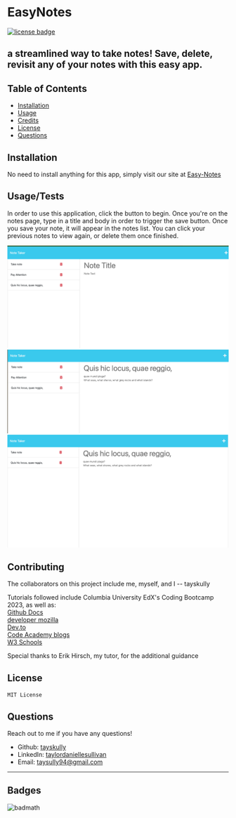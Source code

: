 # EasyNotes

[![license badge](https://img.shields.io/badge/License-MIT-green)](LICENSE)

## a streamlined way to take notes! Save, delete, revisit any of your notes with this easy app.

## Table of Contents

- [Installation](#installation)
- [Usage](#usage)
- [Credits](#credits)
- [License](#license)
- [Questions](#questions)

## Installation

No need to install anything for this app, simply visit our site at [Easy-Notes](https://easy-notes-ce92918ef934.herokuapp.com/)

## Usage/Tests

In order to use this application, click the button to begin. Once you're on the notes page, type in a title and body in order to trigger the save button. Once you save your note, it will appear in the notes list. You can click your previous notes to view again, or delete them once finished.

![note-taker in action](assets/images/screenshot.png)
![note-taker in action](assets/images/screenshot1.png)
![note-taker in action](assets/images/screenshot2.png)

## Contributing

The collaborators on this project include me, myself, and I -- tayskully

Tutorials followed include Columbia University EdX's Coding Bootcamp 2023, as well as:  
 [Github Docs](https://docs.github.com/en)  
 [developer mozilla](https://developer.mozilla.org/en-US/)  
 [Dev.to](https://dev.to/)  
 [Code Academy blogs](https://www.codecademy.com/resources/blog/)  
 [W3 Schools](https://www.w3schools.com/)

Special thanks to Erik Hirsch, my tutor, for the additional guidance

## License

    MIT License

## Questions

Reach out to me if you have any questions!

- Github: [tayskully](https://github.com/tayskully)
- LinkedIn: [taylordaniellesullivan](https://www.linkedin.com/in/taylordaniellesullivan/)
- Email: taysully94@gmail.com

---

## Badges

![badmath](https://img.shields.io/github/languages/top/lernantino/badmath)
